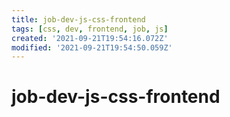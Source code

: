 ```yaml
---
title: job-dev-js-css-frontend
tags: [css, dev, frontend, job, js]
created: '2021-09-21T19:54:16.072Z'
modified: '2021-09-21T19:54:50.059Z'
---
```


# job-dev-js-css-frontend


